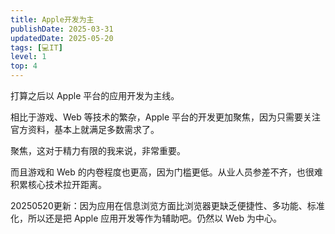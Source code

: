 ```yaml
---
title: Apple开发为主
publishDate: 2025-03-31
updatedDate: 2025-05-20
tags: [💻IT]
level: 1
top: 4
---
```


打算之后以 Apple 平台的应用开发为主线。

相比于游戏、Web 等技术的繁杂，Apple 平台的开发更加聚焦，因为只需要关注官方资料，基本上就满足多数需求了。

聚焦，这对于精力有限的我来说，非常重要。

而且游戏和 Web 的内卷程度也更高，因为门槛更低。从业人员参差不齐，也很难积累核心技术拉开距离。

20250520更新：因为应用在信息浏览方面比浏览器更缺乏便捷性、多功能、标准化，所以还是把 Apple 应用开发等作为辅助吧。仍然以 Web 为中心。
